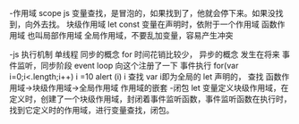 -作用域  scope
  js  变量查找，是冒泡的，如果找到了，他就会停下来。如果没找到，向外去找。
  块级作用域 let const 
  变量在声明时，依附于一个作用域
  函数作用域 也叫局部作用域 
  全局作用域，不要乱加变量，容易产生冲突

  -js 执行机制
  单线程 
  同步的概念  for 时间花销比较少，
  异步的概念  发生在将来
  事件监听，同步阶段 
  event  loop 向这个注册了一下
  事件执行
  for(var i=0;i<.length;i++) i =10
  alert (i) i 查找  var  i即为全局的
  let  声明的， 查找 函数作用域->块级作用域->全局作用域 作用域的嵌套
  -闭包
  let 变量定义块级作用域，在定义时，创建了一个块级作用域，封闭着事件监听函数，事件监听函数在执行时，找到它定义时的作用域，进行变量查找，闭包。